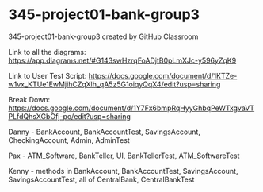 # 345-project01-bank-group3
345-project01-bank-group3 created by GitHub Classroom

Link to all the diagrams: https://app.diagrams.net/#G143swHzrqFoADjtB0pLmXJc-y596yZqK9

Link to User Test Script: https://docs.google.com/document/d/1KTZe-w1vx_KTUe1EwMjihCZqXlh_qA5z5G1oiqyQqX4/edit?usp=sharing

Break Down: https://docs.google.com/document/d/1Y7Fx6bmpRqHyyGhbqPeWTxgvaVTPLfdQhsXGbOfj-po/edit?usp=sharing

Danny - BankAccount, BankAccountTest, SavingsAccount, CheckingAccount, Admin, AdminTest

Pax - ATM_Software, BankTeller, UI, BankTellerTest, ATM_SoftwareTest

Kenny - methods in BankAccount, BankAccountTest, SavingsAccount, SavingsAccountTest, all of CentralBank, CentralBankTest
